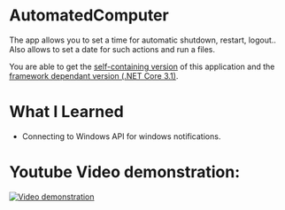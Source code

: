 # AutomatedComputer
The app allows you to set a time for automatic shutdown, restart, logout.. Also allows to set a date for such actions and run a files.

You are able to get the [self-containing version](https://drive.google.com/open?id=1qNmEYgUrXyws42IuDdIWGrMi-jaZS-8G) of this application and the [framework dependant version (.NET Core 3.1)](https://drive.google.com/file/d/1XQvCp8EmxYOAXoWY2L1zk8yRLfiwPlEe/view?usp=sharing).


# What I Learned

* Connecting to Windows API for windows notifications.

# Youtube Video demonstration:

[![Video demonstration](https://img.youtube.com/vi/HD574lzlFcM/0.jpg)](https://youtu.be/HD574lzlFcM)
